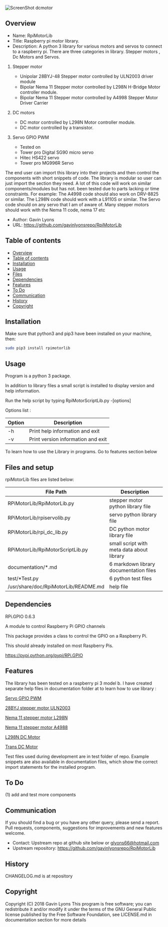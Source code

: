![ScreenShot dcmotor](https://github.com/gavinlyonsrepo/RpiMotorLib/blob/master/screenshot/RF310T11400.jpg)

Overview
--------------------------------------------
* Name: RpiMotorLib
* Title: Raspberry pi motor library. 
* Description: A python 3 library for various motors and servos 
to connect to a raspberry pi.
There are three categories in library.
Stepper motors , Dc Motors and Servos.

1. Stepper motor
    * Unipolar 28BYJ-48 Stepper motor controlled by ULN2003 driver module
    * Bipolar Nema 11 Stepper motor controlled by L298N H-Bridge Motor controller module.
    * Bipolar Nema 11 Stepper motor controlled by A4998 Stepper Motor Driver Carrier 
    
2. DC motors
    * DC motor controlled by L298N Motor controller module.
    * DC motor controlled by a transistor.

3. Servo GPIO PWM
    * Tested on
    * Tower pro Digital SG90 micro servo 
    * Hitec HS422 servo
    * Tower pro MG996R Servo

    
The end user can import this library into their projects 
and then control the components with short snippets of code.
The library is modular so user can just import the section they need.
A lot of this code will work on similar components/modules but has not. 
been tested due to parts lacking or time constraints.
For example:
The A4998 code should also work on DRV-8825 or similar. 
The L298N code should work with a L9110S or similar.
The Servo code should  on any servo that I am of aware of.
Many stepper motors should work with the Nema 11 code, nema 17 etc

* Author: Gavin Lyons
* URL: https://github.com/gavinlyonsrepo/RpiMotorLib

Table of contents
---------------------------

  * [Overview](#overview)
  * [Table of contents](#table-of-contents)
  * [Installation](#installation)
  * [Usage](#usage)
  * [Files](#files)
  * [Dependencies](#dependencies)
  * [Features](#features)
  * [To Do](#to-do)
  * [Communication](#communication)
  * [History](#history)
  * [Copyright](#copyright)

Installation
-----------------------------------------------

Make sure that python3 and pip3 have been installed on your machine, then: 

```sh
sudo pip3 install rpimotorlib
```

Usage
-------------------------------------------
Program is a python 3 package. 

In addition to library files a small script is installed
to display version and help information.

Run the help script by typing 
RpiMotorScriptLib.py -[options]

Options list :

| Option          | Description     |
| --------------- | --------------- |
| -h  | Print help information and exit |
| -v  | Print version information and exit |

To learn how to use the Library in programs.
Go to features section below

Files and setup
-----------------------------------------
rpiMotorLib files are listed below:

| File Path | Description |
| ------ | ------ |
| RPiMotorLib/RpiMotorLib.py |  stepper motor python library file |
| RPiMotorLib/rpiservolib.py | servo python library  file |
| RPiMotorLib/rpi_dc_lib.py  |    DC python motor library  file |
| RPiMotorLib/RpiMotorScriptLib.py | small script with meta data about library |
  documentation/*.md | 6 markdown library documentation files |
| test/*Test.py | 6 python test files |
| /usr/share/doc/RpiMotorLib/README.md | help file |

Dependencies
-----------

RPi.GPIO 0.6.3

A module to control Raspberry Pi GPIO channels

This package provides a class to control the GPIO on a Raspberry Pi.

This should already installed on most Raspberry Pis.

https://pypi.python.org/pypi/RPi.GPIO

Features
----------------------
The library has been tested on a raspberry pi 3 model b. 
I have created separate help files in documentation folder at to learn how to use library :

[Servo GPIO PWM](Documentation/Servo_GPIO.md)

[28BYJ stepper motor ULN2003 ](Documentation/28BYJ.md)

[Nema 11 stepper motor L298N ](Documentation/Nema11L298N.md)

[Nema 11 stepper motor A4988 ](Documentation/Nema11A4988.md)

[L298N DC Motor](Documentation/L298N_DC.md)

[Trans DC Motor](Documentation/Transistor_DC.md)
    
Test files used during development are in test folder of repo.
Example snippets are also available in documentation files,
which show the correct import statements for the installed program.

To Do
-----------------------

(1) add and test more components


Communication
-----------------------
If you should find a bug or you have any other query, 
please send a report.
Pull requests, components, suggestions for improvements
and new features welcome.
* Contact: Upstream repo at github site below or glyons66@hotmail.com
* Upstream repository: https://github.com/gavinlyonsrepo/RpiMotorLib


History
------------------
CHANGELOG.md is at repository

Copyright
-------------
Copyright (C) 2018 Gavin Lyons 
This program is free software; you can redistribute it and/or modify
it under the terms of the GNU General Public license published by
the Free Software Foundation, see LICENSE.md in documentation section 
for more details
